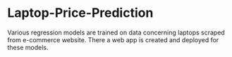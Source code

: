 # Laptop-Price-Prediction
Various regression models are trained on data concerning laptops scraped from e-commerce website. There a web app is created and deployed for these models. 
